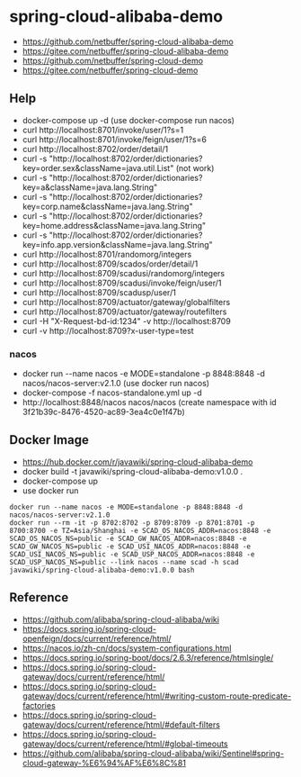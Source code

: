 # spring-cloud-alibaba-demo
* https://github.com/netbuffer/spring-cloud-alibaba-demo
* https://gitee.com/netbuffer/spring-cloud-alibaba-demo
* https://github.com/netbuffer/spring-cloud-demo
* https://gitee.com/netbuffer/spring-cloud-demo

## Help
* docker-compose up -d  (use docker-compose run nacos)
* curl http://localhost:8701/invoke/user/1?s=1
* curl http://localhost:8701/invoke/feign/user/1?s=6
* curl http://localhost:8702/order/detail/1
* curl -s "http://localhost:8702/order/dictionaries?key=order.sex&className=java.util.List" (not work)
* curl -s "http://localhost:8702/order/dictionaries?key=a&className=java.lang.String"
* curl -s "http://localhost:8702/order/dictionaries?key=corp.name&className=java.lang.String"
* curl -s "http://localhost:8702/order/dictionaries?key=home.address&className=java.lang.String"
* curl -s "http://localhost:8702/order/dictionaries?key=info.app.version&className=java.lang.String"
* curl http://localhost:8701/randomorg/integers
* curl http://localhost:8709/scados/order/detail/1
* curl http://localhost:8709/scadusi/randomorg/integers
* curl http://localhost:8709/scadusi/invoke/feign/user/1
* curl http://localhost:8709/scadusp/user/1
* curl http://localhost:8709/actuator/gateway/globalfilters
* curl http://localhost:8709/actuator/gateway/routefilters
* curl -H "X-Request-bd-id:1234" -v http://localhost:8709
* curl -v http://localhost:8709?x-user-type=test

### nacos
* docker run --name nacos -e MODE=standalone -p 8848:8848 -d nacos/nacos-server:v2.1.0  (use docker run nacos)
* docker-compose -f nacos-standalone.yml up -d
* http://localhost:8848/nacos nacos/nacos (create namespace with id 3f21b39c-8476-4520-ac89-3ea4c0e1f47b)

## Docker Image
* https://hub.docker.com/r/javawiki/spring-cloud-alibaba-demo
* docker build -t javawiki/spring-cloud-alibaba-demo:v1.0.0 .
* docker-compose up
* use docker run
```shell
docker run --name nacos -e MODE=standalone -p 8848:8848 -d nacos/nacos-server:v2.1.0
docker run --rm -it -p 8702:8702 -p 8709:8709 -p 8701:8701 -p 8700:8700 -e TZ=Asia/Shanghai -e SCAD_OS_NACOS_ADDR=nacos:8848 -e SCAD_OS_NACOS_NS=public -e SCAD_GW_NACOS_ADDR=nacos:8848 -e SCAD_GW_NACOS_NS=public -e SCAD_USI_NACOS_ADDR=nacos:8848 -e SCAD_USI_NACOS_NS=public -e SCAD_USP_NACOS_ADDR=nacos:8848 -e SCAD_USP_NACOS_NS=public --link nacos --name scad -h scad javawiki/spring-cloud-alibaba-demo:v1.0.0 bash
```

## Reference
* https://github.com/alibaba/spring-cloud-alibaba/wiki
* https://docs.spring.io/spring-cloud-openfeign/docs/current/reference/html/
* https://nacos.io/zh-cn/docs/system-configurations.html
* https://docs.spring.io/spring-boot/docs/2.6.3/reference/htmlsingle/
* https://docs.spring.io/spring-cloud-gateway/docs/current/reference/html/
* https://docs.spring.io/spring-cloud-gateway/docs/current/reference/html/#writing-custom-route-predicate-factories
* https://docs.spring.io/spring-cloud-gateway/docs/current/reference/html/#default-filters
* https://docs.spring.io/spring-cloud-gateway/docs/current/reference/html/#global-timeouts
* https://github.com/alibaba/spring-cloud-alibaba/wiki/Sentinel#spring-cloud-gateway-%E6%94%AF%E6%8C%81
